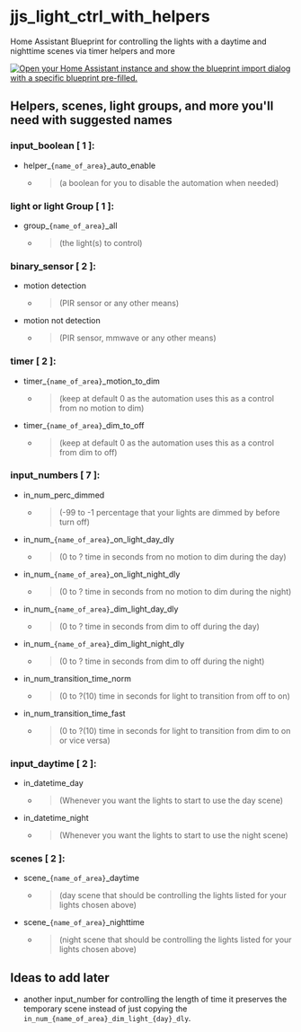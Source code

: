 # jjs_light_ctrl_with_helpers
Home Assistant Blueprint for controlling the lights with a daytime and nighttime scenes via timer helpers and more

[![Open your Home Assistant instance and show the blueprint import dialog with a specific blueprint pre-filled.](https://my.home-assistant.io/badges/blueprint_import.svg)](https://my.home-assistant.io/redirect/blueprint_import/?blueprint_url=https%3A%2F%2Fgithub.com%2FJeffreyjelly%2Fjjs_light_ctrl_with_helpers%2Fblob%2Fmain%2FJJs_light_ctrl_w_helpers.yaml)

## Helpers, scenes, light groups, and more you'll need with suggested names

### input_boolean [ 1 ]:
 - helper_`{name_of_area}`_auto_enable
   - > (a boolean for you to disable the automation when needed)

### light or light Group [ 1 ]:
 - group_`{name_of_area}`_all
   - > (the light(s) to control)

### binary_sensor [ 2 ]:
 - motion detection
   - > (PIR sensor or any other means)
 - motion not detection
   - > (PIR sensor, mmwave or any other means)

### timer [ 2 ]:
 - timer_`{name_of_area}`_motion_to_dim
   - > (keep at default 0 as the automation uses this as a control from no motion to dim)
 - timer_`{name_of_area}`_dim_to_off
   - > (keep at default 0 as the automation uses this as a control from dim to off)

### input_numbers [ 7 ]:
 - in_num_perc_dimmed
   - > (-99 to -1  percentage that your lights are dimmed by before turn off)
 - in_num_`{name_of_area}`_on_light_day_dly
   - > (0 to ?  time in seconds from no motion to dim during the day)
 - in_num_`{name_of_area}`_on_light_night_dly
   - > (0 to ?  time in seconds from no motion to dim during the night)
 - in_num_`{name_of_area}`_dim_light_day_dly
   - > (0 to ?  time in seconds from dim to off during the day)
 - in_num_`{name_of_area}`_dim_light_night_dly
   - > (0 to ?  time in seconds from dim to off during the night)
 - in_num_transition_time_norm
   - > (0 to ?(10)  time in seconds for light to transition from off to on)
 - in_num_transition_time_fast
   - > (0 to ?(10)  time in seconds for light to transition from dim to on or vice versa)

### input_daytime [ 2 ]:
 - in_datetime_day
   - > (Whenever you want the lights to start to use the day scene)
 - in_datetime_night
   - > (Whenever you want the lights to start to use the night scene)

### scenes [ 2 ]:
 - scene_`{name_of_area}`_daytime
   - > (day scene that should be controlling the lights listed for your lights chosen above)
 - scene_`{name_of_area}`_nighttime
   - > (night scene that should be controlling the lights listed for your lights chosen above)


## Ideas to add later
 - another input_number for controlling the length of time it preserves the temporary scene instead of just copying the `in_num_{name_of_area}_dim_light_{day}_dly`.

